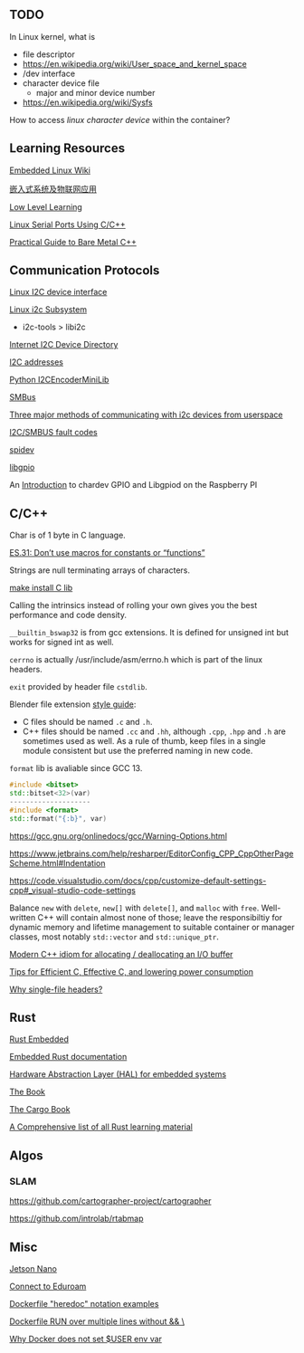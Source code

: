 ## TODO

In Linux kernel, what is
- file descriptor
- https://en.wikipedia.org/wiki/User_space_and_kernel_space
- /dev interface
- character device file
    - major and minor device number
- https://en.wikipedia.org/wiki/Sysfs

How to access *linux character device* within the container?



## Learning Resources

[Embedded Linux Wiki](https://elinux.org)

[嵌入式系统及物联网应用](https://theembeddedsystem.readthedocs.io/en/latest/index.html)

[Low Level Learning](https://www.youtube.com/@LowLevelLearning)

[Linux Serial Ports Using C/C++](https://blog.mbedded.ninja/programming/operating-systems/linux/linux-serial-ports-using-c-cpp/)

[Practical Guide to Bare Metal C++](https://arobenko.github.io/bare_metal_cpp/)



## Communication Protocols

[Linux I2C device interface](https://docs.kernel.org/i2c/dev-interface.html)

[Linux i2c Subsystem](https://i2c.wiki.kernel.org)
- i2c-tools > libi2c

[Internet I2C Device Directory](https://i2cdevices.org/)

[I2C addresses](https://learn.adafruit.com/i2c-addresses/the-list)

[Python I2CEncoderMiniLib](https://github.com/Fattoresaimon/I2CEncoderMini/blob/1ce083be9defe9f0fb43c41e00b1812b8beac005/Python%20Raspberry%20Library/Source/i2cEncoderMiniLib.py)

[SMBus](https://www.kernel.org/doc/Documentation/i2c/smbus-protocol)

[Three major methods of communicating with i2c devices from userspace](https://stackoverflow.com/a/38382649/20015297)

[I2C/SMBUS fault codes](https://www.kernel.org/doc/html/next/i2c/fault-codes.html)

[spidev](https://elixir.bootlin.com/linux/latest/source/drivers/spi/spidev.c)

[libgpio](https://git.kernel.org/pub/scm/libs/libgpiod/libgpiod.git/about/)

An [Introduction](https://www.beyondlogic.org/an-introduction-to-chardev-gpio-and-libgpiod-on-the-raspberry-pi/) to chardev GPIO and Libgpiod on the Raspberry PI



## C/C++

Char is of 1 byte in C language.

[ES.31: Don’t use macros for constants or “functions”](https://isocpp.github.io/CppCoreGuidelines/CppCoreGuidelines#es31-dont-use-macros-for-constants-or-functions)

Strings are null terminating arrays of characters.

[make install C lib](https://github.com/swedishborgie/libmma8451/blob/master/Makefile)

Calling the intrinsics instead of rolling your own gives you the best performance and code density.

`__builtin_bswap32` is from gcc extensions. It is defined for unsigned int but works for signed int as well.

`cerrno` is actually /usr/include/asm/errno.h which is part of the linux headers.

`exit` provided by header file `cstdlib`.

Blender file extension [style guide](https://wiki.blender.org/wiki/Style_Guide/C_Cpp):
- C files should be named `.c` and `.h`.
- C++ files should be named `.cc` and `.hh`, although `.cpp`, `.hpp` and `.h` are sometimes used as well. As a rule of thumb, keep files in a single module consistent but use the preferred naming in new code.

`format` lib is avaliable since GCC 13.
```c++
#include <bitset>
std::bitset<32>(var)
--------------------
#include <format>
std::format("{:b}", var)
```

https://gcc.gnu.org/onlinedocs/gcc/Warning-Options.html

https://www.jetbrains.com/help/resharper/EditorConfig_CPP_CppOtherPageScheme.html#Indentation

https://code.visualstudio.com/docs/cpp/customize-default-settings-cpp#_visual-studio-code-settings

Balance `new` with `delete`, `new[]` with `delete[]`, and `malloc` with `free`. Well-written C++ will contain almost none of those; leave the responsibiltiy for dynamic memo­ry and lifetime management to suitable container or manager classes, most notably `std::vector` and `std::unique_ptr`.

[Modern C++ idiom for allocating / deallocating an I/O buffer](https://stackoverflow.com/a/35798248/20015297)

[Tips for Efficient C, Effective C, and lowering power consumption](https://embeddedgurus.com/stack-overflow/tag/i2c/)

[Why single-file headers?](https://github.com/nothings/stb#why-single-file-headers)



## Rust

[Rust Embedded](https://github.com/rust-embedded)

[Embedded Rust documentation](https://docs.rust-embedded.org/)

[Hardware Abstraction Layer (HAL) for embedded systems](https://github.com/rust-embedded/embedded-hal/)

[The Book](https://doc.rust-lang.org/book/)

[The Cargo Book](https://doc.rust-lang.org/cargo/)

[A Comprehensive list of all Rust learning material](https://www.reddit.com/r/rust/comments/1143yar/a_comprehensive_list_of_all_rust_learning_material/)



## Algos

### SLAM

https://github.com/cartographer-project/cartographer

https://github.com/introlab/rtabmap



## Misc

[Jetson Nano](https://elinux.org/Jetson_Nano)

[Connect to Eduroam](https://campus-rover.gitbook.io/lab-notebook/infrastructure/linux_terminal_eduroam_setup#connection-to-eduroam)

[Dockerfile "heredoc" notation examples](https://github.com/moby/moby/issues/34423)

[Dockerfile RUN over multiple lines without && \\](https://github.com/moby/moby/issues/16058#issuecomment-881901519)

[Why Docker does not set $USER env var](https://stackoverflow.com/a/54411816/20015297)
